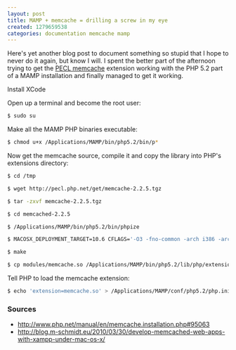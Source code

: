```yaml
---
layout: post
title: MAMP + memcache = drilling a screw in my eye
created: 1279659538
categories: documentation memcache mamp
---
```

Here's yet another blog post to document something so stupid that I hope to
never do it again, but know I will. I spent the better part of the afternoon
trying to get the [PECL memcache](http://pecl.php.net/package/memcache)
extension working with the PHP 5.2 part of a MAMP installation and finally
managed to get it working.

Install XCode

Open up a terminal and become the root user:

``` sh
$ sudo su
```

Make all the MAMP PHP binaries executable:

``` sh
$ chmod u+x /Applications/MAMP/bin/php5.2/bin/p*
```

Now get the memcache source, compile it and copy the library into PHP's
extensions directory:

``` sh
$ cd /tmp

$ wget http://pecl.php.net/get/memcache-2.2.5.tgz

$ tar -zxvf memcache-2.2.5.tgz

$ cd memcached-2.2.5

$ /Applications/MAMP/bin/php5.2/bin/phpize

$ MACOSX_DEPLOYMENT_TARGET=10.6 CFLAGS='-O3 -fno-common -arch i386 -arch x86_64' LDFLAGS='-O3 -arch i386 -arch x86_64' CXXFLAGS='-O3 -fno-common -arch i386 -arch x86_64' ./configure

$ make

$ cp modules/memcache.so /Applications/MAMP/bin/php5.2/lib/php/extensions/no-debug-non-zts-20060613/
```

Tell PHP to load the memcache extension:

``` sh
$ echo 'extension=memcache.so' > /Applications/MAMP/conf/php5.2/php.ini
```


### Sources

- http://www.php.net/manual/en/memcache.installation.php#95063
- http://blog.m-schmidt.eu/2010/03/30/develop-memcached-web-apps-with-xampp-under-mac-os-x/
